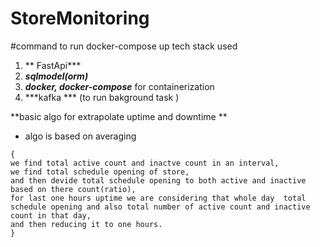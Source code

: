 # StoreMonitoring
#command to run docker-compose up
tech stack used 
1) ** FastApi***
2) ***sqlmodel(orm)***
3) ***docker, docker-compose*** for containerization
4) ***kafka *** (to run bakground task  )

**basic algo for extrapolate uptime and downtime **
* algo is based on averaging 
```
{
we find total active count and inactve count in an interval,
we find total schedule opening of store,
and then devide total schedule opening to both active and inactive based on there count(ratio),
for last one hours uptime we are considering that whole day  total schedule opening and also total number of active count and inactive count in that day,
and then reducing it to one hours.
}
```
